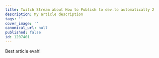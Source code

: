 ```yaml
---
title: Twitch Stream about How to Publish to dev.to automatically 2
description: My article description
tags: ''
cover_image: ''
canonical_url: null
published: false
id: 1207401
---
```


Best article evah!
